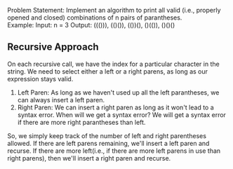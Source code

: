 Problem Statement:
Implement an algorithm to print all valid (i.e., properly opened and closed) combinations of n pairs of parantheses.   
Example:
Input: n = 3
Output: ((())), (()()), (())(), ()(()), ()()()

## Recursive Approach
On each recursive call, we have the index for a particular character in the string. We need to select either a left or a right parens, as long as our expression stays valid.

1. Left Paren: As long as we haven't used up all the left parantheses, we can always insert a left paren.
2. Right Paren: We can insert a right paren as long as it won't lead to a syntax error. When will we get a syntax error? We will get a syntax error if there are more right parantheses than left.

So, we simply keep track of the number of left and right parentheses allowed. If there are left parens remaining, we'll insert a left paren and recurse. If there are more left(i.e., if there are more left parens in use than right parens), then we'll insert a right paren and recurse.